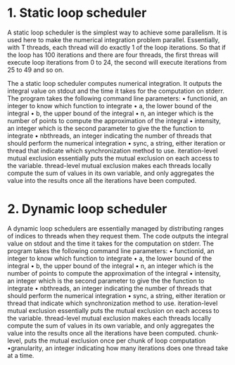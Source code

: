 # 1. Static loop scheduler

A static loop scheduler is the simplest way to achieve some parallelism. It is used here to make the numerical integration problem parallel. Essentially, with T threads, each thread will do exactly 1 of the loop iterations. So that if the loop has 100 iterations and there are four threads, the first threas will execute loop iterations from 0 to 24, the second will execute iterations from 25 to 49 and so on.

The a static loop scheduler computes numerical integration. It outputs the integral value on stdout and the time it takes for the computation on stderr.
The program takes the following command line parameters: 
• functionid,  an integer to know which function to integrate
• a, the lower bound of the integral
• b, the upper bound of the integral
• n, an integer which is the number of points to compute the approximation of the integral
• intensity, an integer which is the second parameter to give the the function to integrate
• nbthreads, an integer indicating the number of threads that should perform the numerical integration
• sync, a string, either iteration or thread that indicate which synchronization method to use. iteration-level mutual exclusion essentially puts the mutual exclusion on each access to the variable. thread-level mutual exclusion makes each threads locally compute the sum of values in its own variable, and only aggregates the value into the results once all the iterations have been computed.

# 2. Dynamic loop scheduler

A dynamic loop schedulers are essentially managed by distributing ranges of indices to threads when they request them. The code outputs the integral value on stdout and the time it takes for the computation on stderr.
The program takes the following command line parameters: 
• functionid,  an integer to know which function to integrate
• a, the lower bound of the integral
• b, the upper bound of the integral
• n, an integer which is the number of points to compute the approximation of the integral
• intensity, an integer which is the second parameter to give the the function to integrate
• nbthreads, an integer indicating the number of threads that should perform the numerical integration
• sync, a string, either iteration or thread that indicate which synchronization method to use. iteration-level mutual exclusion essentially puts the mutual exclusion on each access to the variable. thread-level mutual exclusion makes each threads locally compute the sum of values in its own variable, and only aggregates the value into the results once all the iterations have been computed. chunk-level, puts the mutual exclusion once per chunk of loop computation
•granularity, an integer indicating how many iterations does one thread take at a time.


